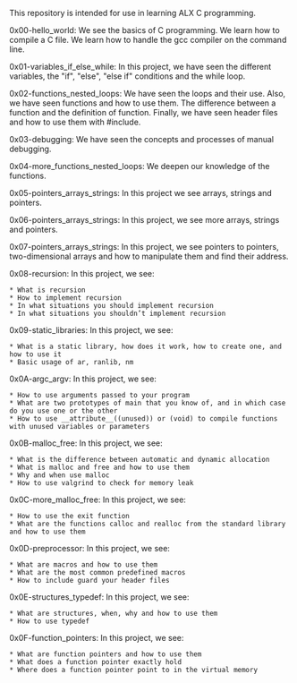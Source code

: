 This repository is intended for use in learning ALX C programming.

0x00-hello_world: We see the basics of C programming. We learn how to compile a C file. We learn how to handle the gcc compiler on the command line.

0x01-variables_if_else_while: In this project, we have seen the different variables, the "if", "else", "else if" conditions and the while loop.

0x02-functions_nested_loops: We have seen the loops and their use. Also, we have seen functions and how to use them. The difference between a function and the definition of function. Finally, we have seen header files and how to use them with #include.

0x03-debugging: We have seen the concepts and processes of manual debugging.

0x04-more_functions_nested_loops: We deepen our knowledge of the functions.

0x05-pointers_arrays_strings: In this project we see arrays, strings and pointers.

0x06-pointers_arrays_strings: In this project, we see more arrays, strings and pointers.

0x07-pointers_arrays_strings: In this project, we see pointers to pointers, two-dimensional arrays and how to manipulate them and find their address.

0x08-recursion: In this project, we see:

	* What is recursion
	* How to implement recursion
	* In what situations you should implement recursion
	* In what situations you shouldn’t implement recursion

0x09-static_libraries: In this project, we see:

	* What is a static library, how does it work, how to create one, and how to use it
	* Basic usage of ar, ranlib, nm

0x0A-argc_argv: In this project, we see:

	* How to use arguments passed to your program
	* What are two prototypes of main that you know of, and in which case do you use one or the other
	* How to use __attribute__((unused)) or (void) to compile functions with unused variables or parameters

0x0B-malloc_free: In this project, we see:

	* What is the difference between automatic and dynamic allocation
	* What is malloc and free and how to use them
	* Why and when use malloc
	* How to use valgrind to check for memory leak

0x0C-more_malloc_free: In this project, we see:

	* How to use the exit function
	* What are the functions calloc and realloc from the standard library and how to use them

0x0D-preprocessor: In this project, we see:

	* What are macros and how to use them
	* What are the most common predefined macros
	* How to include guard your header files

0x0E-structures_typedef: In this project, we see:

	* What are structures, when, why and how to use them
	* How to use typedef

0x0F-function_pointers: In this project, we see:

	* What are function pointers and how to use them
	* What does a function pointer exactly hold
	* Where does a function pointer point to in the virtual memory
